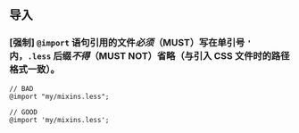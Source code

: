## 导入

### [强制] `@import` 语句引用的文件*必须*（MUST）写在单引号 `'` 内，`.less` 后缀*不得*（MUST NOT）省略（与引入 CSS 文件时的路径格式一致）。

```less
// BAD
@import "my/mixins.less";

// GOOD
@import 'my/mixins.less';
```
